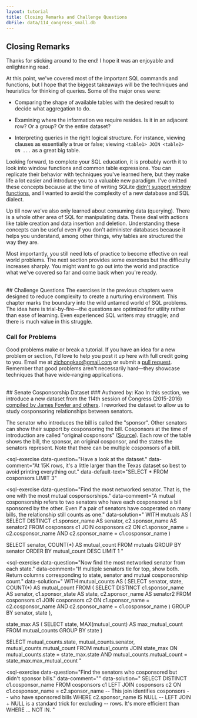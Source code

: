 ```yaml
---
layout: tutorial
title: Closing Remarks and Challenge Questions
dbFile: data/114_congress_small.db
---
```


<a name="closing_remarks"></a>
## Closing Remarks
Thanks for sticking around to the end! I hope it was an enjoyable and enlightening read.

At this point, we've covered most of the important SQL commands and functions, but I hope that the biggest takeaways will be the techniques and heuristics for thinking of queries. Some of the major ones were:
 - <p>Comparing the shape of available tables with the desired result to decide what aggregation to do.</p>
 - <p>Examining where the information we require resides. Is it in an adjacent row? Or a group? Or the entire dataset?</p>
 - <p>Interpreting queries in the right logical structure. For instance, viewing clauses as essentially a true or false; viewing <code>&lt;table1&gt; JOIN &lt;table2&gt; ON ...</code> as a great big table.</p>

Looking forward, to complete your SQL education, it is probably worth it to look into window functions and common table expressions. You can replicate their behavior with techniques you've learned here, but they make life a lot easier and introduce you to a valuable new paradigm. I've omitted these concepts because at the time of writing SQLite [didn't support window functions](https://www.sqlite.org/windowfunctions.html#history), and I wanted to avoid the complexity of a new database and SQL dialect.

Up till now we've also only learned about consuming data (querying). There is a whole other area of SQL for manipulating data. These deal with actions like table creation and data insertion and deletion. Understanding these concepts can be useful even if you don't administer databases because it helps you understand, among other things, why tables are structured the way they are.

Most importantly, you still need lots of practice to become effective on real world problems. The next section provides some exercises but the difficulty increases sharply. You might want to go out into the world and practice what we've covered so far and come back when you're ready.


<br />
<a name="challenge_questions"></a>
## Challenge Questions
The exercises in the previous chapters were designed to reduce complexity to create a nurturing environment. This chapter marks the boundary into the wild untamed world of SQL problems. The idea here is trial-by-fire&mdash;the questions are optimized for utility rather than ease of learning. Even experienced SQL writers may struggle; and there is much value in this struggle.

<a name="call_for_problems"></a>
<div class="sideNote">
  <H3>Call for Problems</H3>
  <p>Good problems make or break a tutorial. If you have an idea for a new problem or section, I'd love to help you post it up here with full credit going to you. Email me at <a href="mailto:zichongkao+web@gmail.com">zichongkao@gmail.com</a> or submit a <a href="https://github.com/zichongkao/selectstarsql">pull request</a>. Remember that good problems aren't necessarily hard&mdash;they showcase techniques that have wide-ranging applications.</p>
</div>

<br />
<a name="senate_cosponsorship"></a>
## Senate Cosponsorship Dataset
### Authored by: Kao
In this section, we introduce a new dataset from the 114th session of Congress (2015-2016) <a href="http://jhfowler.ucsd.edu/cosponsorship.htm">compiled by James Fowler and others</a>. I reworked the dataset to allow us to study cosponsoring relationships between senators.

The senator who introduces the bill is called the "sponsor". Other senators can show their support by cosponsoring the bill. Cosponsors at the time of introduction are called "original cosponsors" (<a href="https://www.congress.gov/resources/display/content/How+Our+Laws+Are+Made+-+Learn+About+the+Legislative+Process#HowOurLawsAreMade-LearnAbouttheLegislativeProcess-IntroductionandReferraltoCommittee">Source</a>). Each row of the table shows the bill, the sponsor, an original cosponsor, and the states the senators represent. Note that there can be multiple cosponsors of a bill.

<sql-exercise
  data-question="Have a look at the dataset."
  data-comment="At 15K rows, it's a little larger than the Texas dataset so best to avoid printing everything out."
  data-default-text="SELECT * FROM cosponsors LIMIT 3"
  ></sql-exercise>

<sql-exercise
  data-question="Find the most networked senator. That is, the one with the most mutual cosponsorships."
  data-comment="A mutual cosponsorship refers to two senators who have each cosponsored a bill sponsored by the other. Even if a pair of senators have cooperated on many bills, the relationship still counts as one."
  data-solution="
WITH mutuals AS (
  SELECT DISTINCT
    c1.sponsor_name AS senator,
    c2.sponsor_name AS senator2
  FROM cosponsors c1
  JOIN cosponsors c2
    ON c1.sponsor_name = c2.cosponsor_name
    AND c2.sponsor_name = c1.cosponsor_name
)

SELECT senator, COUNT(*) AS mutual_count
FROM mutuals
GROUP BY senator
ORDER BY mutual_count DESC
LIMIT 1 "
  ></sql-exercise>

<sql-exercise
  data-question="Now find the most networked senator from each state."
  data-comment="If multiple senators tie for top, show both. Return columns corresponding to state, senator and mutual cosponsorship count."
  data-solution="
WITH mutual_counts AS (
  SELECT
    senator, state, COUNT(*) AS mutual_count
  FROM (
    SELECT DISTINCT
      c1.sponsor_name AS senator,
      c1.sponsor_state AS state,
      c2.sponsor_name AS senator2
    FROM cosponsors c1
    JOIN cosponsors c2
      ON c1.sponsor_name = c2.cosponsor_name
      AND c2.sponsor_name = c1.cosponsor_name
    )
  GROUP BY senator, state
),

state_max AS (
  SELECT
    state,
    MAX(mutual_count) AS max_mutual_count
  FROM mutual_counts
  GROUP BY state
)

SELECT
  mutual_counts.state,
  mutual_counts.senator,
  mutual_counts.mutual_count
FROM mutual_counts
JOIN state_max
  ON mutual_counts.state = state_max.state
  AND mutual_counts.mutual_count = state_max.max_mutual_count
"
  ></sql-exercise>

<sql-exercise
  data-question="Find the senators who cosponsored but didn't sponsor bills."
  data-comment=""
  data-solution="
SELECT DISTINCT c1.cosponsor_name
FROM cosponsors c1
LEFT JOIN cosponsors c2
 ON c1.cosponsor_name = c2.sponsor_name
 -- This join identifies cosponsors
 -- who have sponsored bills
WHERE c2.sponsor_name IS NULL
-- LEFT JOIN + NULL is a standard trick for excluding
-- rows. It's more efficient than WHERE ... NOT IN.
"
  ></sql-exercise>

